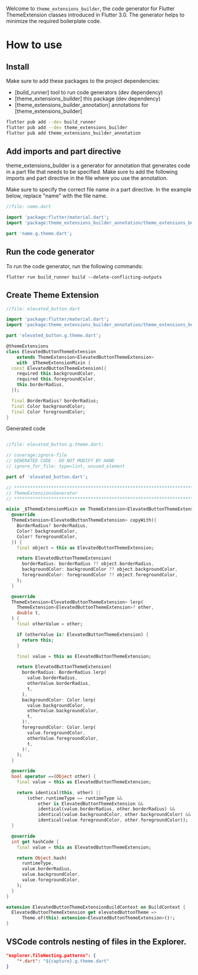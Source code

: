 
Welcome to `theme_extensions_builder`, the code generator for Flutter ThemeExtension classes introduced in Flutter 3.0. The generator helps to minimize the required boilerplate code.

# How to use
## Install

Make sure to add these packages to the project dependencies:
- [build_runner] tool to run code generators (dev dependency)
- [theme_extensions_builder] this package (dev dependency)
- [theme_extensions_builder_annotation] annotations for [theme_extensions_builder]


```bash
flutter pub add --dev build_runner
flutter pub add --dev theme_extensions_builder
flutter pub add theme_extensions_builder_annotation
```

## Add imports and part directive
theme_extensions_builder is a generator for annotation that generates code in a part file that needs to be specified. Make sure to add the following imports and part directive in the file where you use the annotation.

Make sure to specify the correct file name in a part directive. In the example below, replace "name" with the file name.


```dart
//file: name.dart

import 'package:flutter/material.dart';
import 'package:theme_extensions_builder_annotation/theme_extensions_builder_annotation.dart';

part 'name.g.theme.dart';
```

## Run the code generator
To run the code generator, run the following commands:

```console
flutter run build_runner build --delete-conflicting-outputs
```

## Create Theme Extension

```dart
//file: elevated_button.dart

import 'package:flutter/material.dart';
import 'package:theme_extensions_builder_annotation/theme_extensions_builder_annotation.dart';

part 'elevated_button.g.theme.dart';

@themeExtensions
class ElevatedButtonThemeExtension
    extends ThemeExtension<ElevatedButtonThemeExtension>
    with _$ThemeExtensionMixin {
  const ElevatedButtonThemeExtension({
    required this.backgroundColor,
    required this.foregroundColor,
    this.borderRadius,
  });

  final BorderRadius? borderRadius;
  final Color backgroundColor;
  final Color foregroundColor;
}
```

Generated code

```dart

//file: elevated_button.g.theme.dart;   

// coverage:ignore-file
// GENERATED CODE - DO NOT MODIFY BY HAND
// ignore_for_file: type=lint, unused_element

part of 'elevated_button.dart';

// **************************************************************************
// ThemeExtensionsGenerator
// **************************************************************************

mixin _$ThemeExtensionMixin on ThemeExtension<ElevatedButtonThemeExtension> {
  @override
  ThemeExtension<ElevatedButtonThemeExtension> copyWith({
    BorderRadius? borderRadius,
    Color? backgroundColor,
    Color? foregroundColor,
  }) {
    final object = this as ElevatedButtonThemeExtension;

    return ElevatedButtonThemeExtension(
      borderRadius: borderRadius ?? object.borderRadius,
      backgroundColor: backgroundColor ?? object.backgroundColor,
      foregroundColor: foregroundColor ?? object.foregroundColor,
    );
  }

  @override
  ThemeExtension<ElevatedButtonThemeExtension> lerp(
    ThemeExtension<ElevatedButtonThemeExtension>? other,
    double t,
  ) {
    final otherValue = other;

    if (otherValue is! ElevatedButtonThemeExtension) {
      return this;
    }

    final value = this as ElevatedButtonThemeExtension;

    return ElevatedButtonThemeExtension(
      borderRadius: BorderRadius.lerp(
        value.borderRadius,
        otherValue.borderRadius,
        t,
      ),
      backgroundColor: Color.lerp(
        value.backgroundColor,
        otherValue.backgroundColor,
        t,
      )!,
      foregroundColor: Color.lerp(
        value.foregroundColor,
        otherValue.foregroundColor,
        t,
      )!,
    );
  }

  @override
  bool operator ==(Object other) {
    final value = this as ElevatedButtonThemeExtension;

    return identical(this, other) ||
        (other.runtimeType == runtimeType &&
            other is ElevatedButtonThemeExtension &&
            identical(value.borderRadius, other.borderRadius) &&
            identical(value.backgroundColor, other.backgroundColor) &&
            identical(value.foregroundColor, other.foregroundColor));
  }

  @override
  int get hashCode {
    final value = this as ElevatedButtonThemeExtension;

    return Object.hash(
      runtimeType,
      value.borderRadius,
      value.backgroundColor,
      value.foregroundColor,
    );
  }
}

extension ElevatedButtonThemeExtensionBuildContext on BuildContext {
  ElevatedButtonThemeExtension get elevatedButtonTheme =>
      Theme.of(this).extension<ElevatedButtonThemeExtension>()!;
}

```

## VSCode controls nesting of files in the Explorer.

```json
"explorer.fileNesting.patterns": {
    "*.dart": "${capture}.g.theme.dart"
}
```
